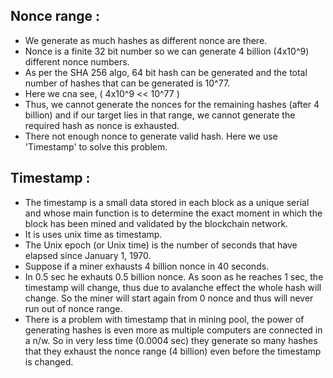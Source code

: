 ## Nonce range :

- We generate as much hashes as different nonce are there.
- Nonce is a finite 32 bit number so we can generate 4 billion (4x10^9) different nonce numbers.
- As per the SHA 256 algo, 64 bit hash can be generated and the total number of hashes that can be generated is 10^77.
- Here we cna see, ( 4x10^9 << 10^77 )
- Thus, we cannot generate the nonces for the remaining hashes (after 4 billion) and if our target lies in that range, we cannot generate the required hash as nonce is exhausted.
- There not enough nonce to generate valid hash. Here we use 'Timestamp' to solve this problem.

## Timestamp :

- The timestamp is a small data stored in each block as a unique serial and whose main function is to determine the exact moment in which the block has been mined
  and validated by the blockchain network.
- It is uses unix time as timestamp.
- The Unix epoch (or Unix time) is the number of seconds that have elapsed since January 1, 1970.
- Suppose if a miner exhausts 4 billion nonce in 40 seconds.
- In 0.5 sec he exhauts 0.5 billion nonce. As soon as he reaches 1 sec, the timestamp will change, thus due to avalanche effect the whole hash will change. So the miner will
  start again from 0 nonce and thus will never run out of nonce range.
- There is a problem with timestamp that in mining pool, the power of generating hashes is even more as multiple computers are connected in a n/w. So in very less time (0.0004 sec)
  they generate so many hashes that they exhaust the nonce range (4 billion) even before the timestamp is changed.
